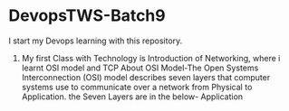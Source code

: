 # DevopsTWS-Batch9
I start my Devops learning with this repository.
1. My first Class with Technology is Introduction of Networking, where i learnt OSI model and TCP
   About OSI Model-The Open Systems Interconnection (OSI) model describes seven layers that computer systems use to communicate over a network from Physical to Application.
   the Seven Layers are in the below-
   Application
